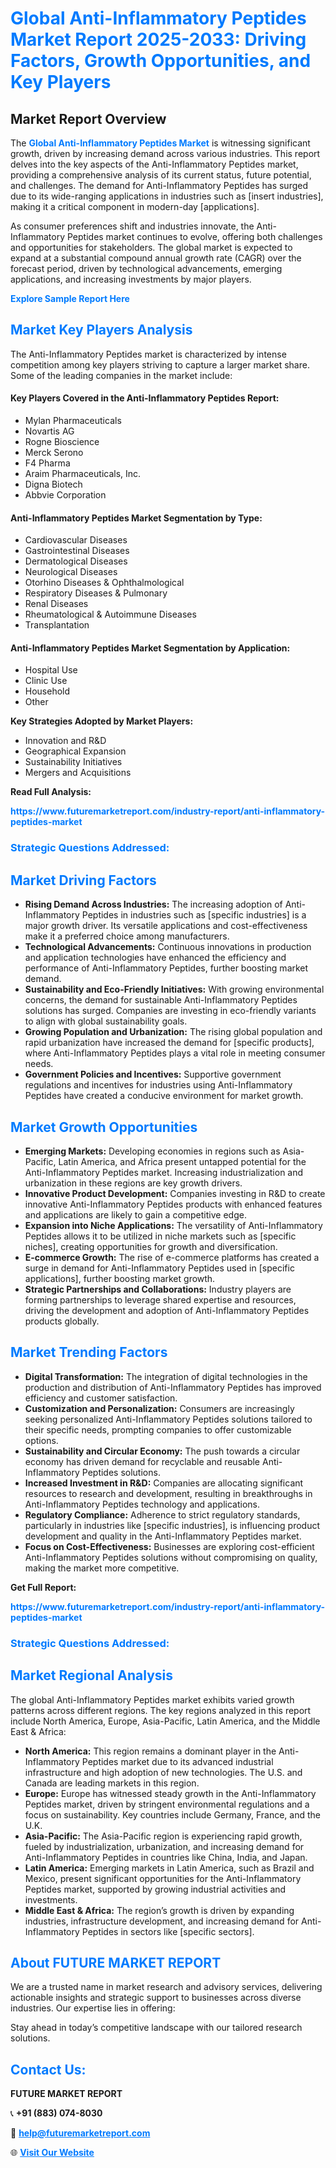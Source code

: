 <h1 style="color: #007BFF;">Global Anti-Inflammatory Peptides Market Report 2025-2033: Driving Factors, Growth Opportunities, and Key Players</h1>

<section id="overview">
<h2>Market Report Overview</h2>
<p>The <a href="https://www.futuremarketreport.com/industry-report/anti-inflammatory-peptides-market" style="color: #007BFF; text-decoration: none;"><strong>Global Anti-Inflammatory Peptides Market</strong></a> is witnessing significant growth, driven by increasing demand across various industries. This report delves into the key aspects of the Anti-Inflammatory Peptides market, providing a comprehensive analysis of its current status, future potential, and challenges. The demand for Anti-Inflammatory Peptides has surged due to its wide-ranging applications in industries such as [insert industries], making it a critical component in modern-day [applications].</p>
<p>As consumer preferences shift and industries innovate, the Anti-Inflammatory Peptides market continues to evolve, offering both challenges and opportunities for stakeholders. The global market is expected to expand at a substantial compound annual growth rate (CAGR) over the forecast period, driven by technological advancements, emerging applications, and increasing investments by major players.</p>
</section>

<section id="overview">
<p><a href="https://www.futuremarketreport.com/request-sample/reportId=62415" style="color: #007BFF; text-decoration: none;"><strong>Explore Sample Report Here</strong></a></p>
</section>

<section id="key-players">
<h2 style="color: #007BFF;">Market Key Players Analysis</h2>
<p>The Anti-Inflammatory Peptides market is characterized by intense competition among key players striving to capture a larger market share. Some of the leading companies in the market include:</p>
<h4>Key Players Covered in the Anti-Inflammatory Peptides Report:</h4>
<ul><li>Mylan Pharmaceuticals</li><li>Novartis AG</li><li>Rogne Bioscience</li><li>Merck Serono</li><li>F4 Pharma</li><li>Araim Pharmaceuticals, Inc.</li><li>Digna Biotech</li><li>Abbvie Corporation</li></ul>
<h4>Anti-Inflammatory Peptides Market Segmentation by Type:</h4>
<ul><li>Cardiovascular Diseases</li><li>Gastrointestinal Diseases</li><li>Dermatological Diseases</li><li>Neurological Diseases</li><li>Otorhino Diseases &amp; Ophthalmological</li><li>Respiratory Diseases &amp; Pulmonary</li><li>Renal Diseases</li><li>Rheumatological &amp; Autoimmune Diseases</li><li>Transplantation</li></ul>

<h4>Anti-Inflammatory Peptides Market Segmentation by Application:</h4>
<ul><li>Hospital Use</li><li>Clinic Use</li><li>Household</li><li>Other</li></ul>
<p><strong>Key Strategies Adopted by Market Players:</strong></p>
<ul>
<li>Innovation and R&D</li>
<li>Geographical Expansion</li>
<li>Sustainability Initiatives</li>
<li>Mergers and Acquisitions</li>
</ul>
</section>

<section>
<p><strong>Read Full Analysis: </strong></p><a href="https://www.futuremarketreport.com/industry-report/anti-inflammatory-peptides-market" style="color: #007BFF; text-decoration: none;"><strong>https://www.futuremarketreport.com/industry-report/anti-inflammatory-peptides-market</strong></a>
<h3 style="color: #007BFF;">Strategic Questions Addressed:</h3>
</section>

<section id="driving-factors">
<h2 style="color: #007BFF;">Market Driving Factors</h2>
<ul>
<li><strong>Rising Demand Across Industries:</strong> The increasing adoption of Anti-Inflammatory Peptides in industries such as [specific industries] is a major growth driver. Its versatile applications and cost-effectiveness make it a preferred choice among manufacturers.</li>
<li><strong>Technological Advancements:</strong> Continuous innovations in production and application technologies have enhanced the efficiency and performance of Anti-Inflammatory Peptides, further boosting market demand.</li>
<li><strong>Sustainability and Eco-Friendly Initiatives:</strong> With growing environmental concerns, the demand for sustainable Anti-Inflammatory Peptides solutions has surged. Companies are investing in eco-friendly variants to align with global sustainability goals.</li>
<li><strong>Growing Population and Urbanization:</strong> The rising global population and rapid urbanization have increased the demand for [specific products], where Anti-Inflammatory Peptides plays a vital role in meeting consumer needs.</li>
<li><strong>Government Policies and Incentives:</strong> Supportive government regulations and incentives for industries using Anti-Inflammatory Peptides have created a conducive environment for market growth.</li>
</ul>
</section>

<section id="growth-opportunities">
<h2 style="color: #007BFF;">Market Growth Opportunities</h2>
<ul>
<li><strong>Emerging Markets:</strong> Developing economies in regions such as Asia-Pacific, Latin America, and Africa present untapped potential for the Anti-Inflammatory Peptides market. Increasing industrialization and urbanization in these regions are key growth drivers.</li>
<li><strong>Innovative Product Development:</strong> Companies investing in R&D to create innovative Anti-Inflammatory Peptides products with enhanced features and applications are likely to gain a competitive edge.</li>
<li><strong>Expansion into Niche Applications:</strong> The versatility of Anti-Inflammatory Peptides allows it to be utilized in niche markets such as [specific niches], creating opportunities for growth and diversification.</li>
<li><strong>E-commerce Growth:</strong> The rise of e-commerce platforms has created a surge in demand for Anti-Inflammatory Peptides used in [specific applications], further boosting market growth.</li>
<li><strong>Strategic Partnerships and Collaborations:</strong> Industry players are forming partnerships to leverage shared expertise and resources, driving the development and adoption of Anti-Inflammatory Peptides products globally.</li>
</ul>
</section>

<section id="trending-factors">
<h2 style="color: #007BFF;">Market Trending Factors</h2>
<ul>
<li><strong>Digital Transformation:</strong> The integration of digital technologies in the production and distribution of Anti-Inflammatory Peptides has improved efficiency and customer satisfaction.</li>
<li><strong>Customization and Personalization:</strong> Consumers are increasingly seeking personalized Anti-Inflammatory Peptides solutions tailored to their specific needs, prompting companies to offer customizable options.</li>
<li><strong>Sustainability and Circular Economy:</strong> The push towards a circular economy has driven demand for recyclable and reusable Anti-Inflammatory Peptides solutions.</li>
<li><strong>Increased Investment in R&D:</strong> Companies are allocating significant resources to research and development, resulting in breakthroughs in Anti-Inflammatory Peptides technology and applications.</li>
<li><strong>Regulatory Compliance:</strong> Adherence to strict regulatory standards, particularly in industries like [specific industries], is influencing product development and quality in the Anti-Inflammatory Peptides market.</li>
<li><strong>Focus on Cost-Effectiveness:</strong> Businesses are exploring cost-efficient Anti-Inflammatory Peptides solutions without compromising on quality, making the market more competitive.</li>
</ul>
</section>

<section>
<p><strong>Get Full Report: </strong></p><a href="https://www.futuremarketreport.com/industry-report/anti-inflammatory-peptides-market" style="color: #007BFF; text-decoration: none;"><strong>https://www.futuremarketreport.com/industry-report/anti-inflammatory-peptides-market</strong></a>
<h3 style="color: #007BFF;">Strategic Questions Addressed:</h3>
</section>


<section id="regional-analysis">
<h2 style="color: #007BFF;">Market Regional Analysis</h2>
<p>The global Anti-Inflammatory Peptides market exhibits varied growth patterns across different regions. The key regions analyzed in this report include North America, Europe, Asia-Pacific, Latin America, and the Middle East & Africa:</p>
<ul>
<li><strong>North America:</strong> This region remains a dominant player in the Anti-Inflammatory Peptides market due to its advanced industrial infrastructure and high adoption of new technologies. The U.S. and Canada are leading markets in this region.</li>
<li><strong>Europe:</strong> Europe has witnessed steady growth in the Anti-Inflammatory Peptides market, driven by stringent environmental regulations and a focus on sustainability. Key countries include Germany, France, and the U.K.</li>
<li><strong>Asia-Pacific:</strong> The Asia-Pacific region is experiencing rapid growth, fueled by industrialization, urbanization, and increasing demand for Anti-Inflammatory Peptides in countries like China, India, and Japan.</li>
<li><strong>Latin America:</strong> Emerging markets in Latin America, such as Brazil and Mexico, present significant opportunities for the Anti-Inflammatory Peptides market, supported by growing industrial activities and investments.</li>
<li><strong>Middle East & Africa:</strong> The region’s growth is driven by expanding industries, infrastructure development, and increasing demand for Anti-Inflammatory Peptides in sectors like [specific sectors].</li>
</ul>
</section>

<footer>
<h2 style="color: #007BFF;">About FUTURE MARKET REPORT</h2>
<p>We are a trusted name in market research and advisory services, delivering actionable insights and strategic support to businesses across diverse industries. Our expertise lies in offering:</p>

<p>Stay ahead in today’s competitive landscape with our tailored research solutions.</p>

<h2 style="color: #007BFF;">Contact Us:</h2>
<p><strong>FUTURE MARKET REPORT</strong></p>
<p>📞 <strong>+91 (883) 074-8030</strong></p>
<p>📧 <strong><a href="mailto:help@futuremarketreport.com" style="color: #007BFF;">help@futuremarketreport.com</a></strong></p>
<p>🌐 <strong><a href="https://www.futuremarketreport.com/" style="color: #007BFF;">Visit Our Website</a></strong></p>
</footer>